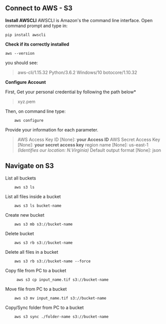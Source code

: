 ﻿## Connect to AWS - S3 

**Install AWSCLI**
AWSCLI is Amazon's the command line interface. Open command prompt and type in: 

	pip install awscli

**Check if its correctly installed**

	aws --version

you should see:
> aws-cli/1.15.32 Python/3.6.2 Windows/10 botocore/1.10.32
			
**Configure Account**

First, Get your personal credential by following the path below*  
>xyz.pem
 
 Then, on command line type: 
		
		aws configure

Provide your information for each parameter. 
		
>  AWS Access Key ID [None]: **your Access ID** 
	AWS Secret Access Key [None]: **your secret access key**
	region name [None]: us-east-1  *(Identifies our location: N.Virginia)*
	Default output format [None]: json


## Navigate on S3

List all buckets
			
		aws s3 ls

List all files inside a bucket

		aws s3 ls bucket-name 
Create new bucket 
	
		aws s3 mb s3://bucket-name
 
Delete bucket

		aws s3 rb s3://bucket-name

Delete all files in a bucket
	
		aws s3 rb s3://bucket-name --force


Copy file from PC to a bucket

		 aws s3 cp input_name.tif s3://bucket-name

Move file from PC to a bucket
	
		aws s3 mv input_name.tif s3://bucket-name

 Copy/Sync folder from PC to a bucket
	
		aws s3 sync ./folder-name s3://bucket-name


